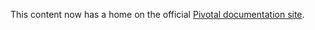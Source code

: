 This content now has a home on the official [Pivotal documentation site](http://docs.pivotal.io/tiledev/index.html).